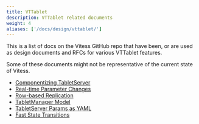```yaml
---
title: VTTablet
description: VTTablet related documents
weight: 4
aliases: ['/docs/design/vttablet/']
---
```


This is a list of docs on the Vitess GitHub repo that have been, or are used as design documents and RFCs for various VTTablet features.

Some of these documents might not be representative of the current state of Vitess.

- [Componentizing TabletServer](https://github.com/vitessio/vitess/blob/main/doc/design-docs/ComponentizingTabletServer.md)
- [Real-time Parameter Changes](https://github.com/vitessio/vitess/blob/main/doc/design-docs/RealTimeParamsChange.md)
- [Row-based Replication](https://github.com/vitessio/vitess/blob/main/doc/design-docs/RowBasedReplication.md)
- [TabletManager Model](https://github.com/vitessio/vitess/blob/main/doc/design-docs/TabletManagerModel.md)
- [TabletServer Params as YAML](https://github.com/vitessio/vitess/blob/main/doc/design-docs/TabletServerParamsAsYAML.md)
- [Fast State Transitions](https://github.com/vitessio/vitess/blob/main/doc/design-docs/VTTabletFastStateTransitions.md)
